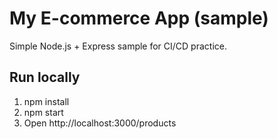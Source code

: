 # My E-commerce App (sample)

Simple Node.js + Express sample for CI/CD practice.

## Run locally
1. npm install
2. npm start
3. Open http://localhost:3000/products

